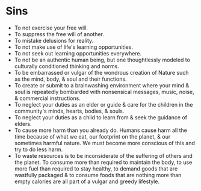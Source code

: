 <h1>Sins</h1>

<ul>
  <li>To not exercise your free will.</li>
  <li>To suppress the free will of another.</li>
  <li>To mistake delusions for reality.</li>
  <li>To not make use of life's learning opportunities.</li>
  <li>To not seek out learning opportunities everywhere.</li>
  <li>To not be an authentic human being, but one thoughtlessly modeled to culturally conditioned thinking and norms.</li>
  <li>To be embarrassed or vulgar of the wondrous creation of Nature such as the mind, body, &amp; soul and their functions.</li>
  <li>To create or submit to a brainwashing environment where your mind &amp; soul is repeatedly bombarded with nonsensical messages, music, noise, &amp; commercial instructions.</li>
  <li>To neglect your duties as an elder or guide &amp; care for the children in the community's minds, hearts, bodies, &amp; souls.</li>
  <li>To neglect your duties as a child to learn from &amp; seek the guidance of elders.</li>
  <li>To cause more harm than you already do. Humans cause harm all the time because of what we eat, our footprint on the planet, &amp; our sometimes harmful nature. We must become more conscious of this and try to do less harm.</li>
  <li>To waste resources is to be inconsiderate of the suffering of others and the planet. To consume more than required to maintain the body, to use more fuel than required to stay healthy, to demand goods that are wastfully packaged &amp; to consume foods that are nothing more than empty calories are all part of a vulgar and greedy lifestyle.</li>
</ul>
